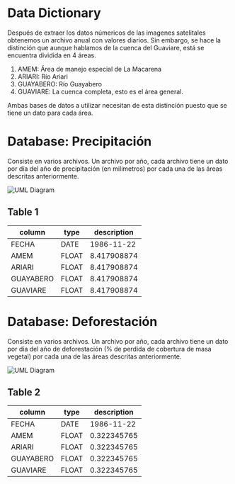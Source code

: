 # Data Dictionary

Después de extraer los datos númericos de las imagenes satelitales obtenemos un archivo anual con valores diarios. Sin embargo, se hace la distinción que aunque hablamos de la cuenca del Guaviare, está se encuentra dividida en 4 áreas.

1. AMEM: Área de manejo especial de La Macarena
2. ARIARI: Río Ariari
3. GUAYABERO: Río Guayabero
4. GUAVIARE: La cuenca completa, esto es el área general. 

Ambas bases de datos a utilizar necesitan de esta distinción puesto que se tiene un dato para cada área. 

# Database: Precipitación 

Consiste en varios archivos. Un archivo por año, cada archivo tiene un dato por día del año de precipitación (en milimetros) por cada una de las áreas descritas anteriormente. 

![UML Diagram](/file/uml/database1)

## Table 1

| column | type | description |
| --- | --- | --- |
| FECHA | DATE | 1986-11-22 |
| AMEM | FLOAT | 8.417908874 |
| ARIARI | FLOAT | 8.417908874 |
| GUAYABERO | FLOAT | 8.417908874 |
| GUAVIARE | FLOAT | 8.417908874 |


# Database: Deforestación

Consiste en varios archivos. Un archivo por año, cada archivo tiene un dato por día del año de deforestación (% de perdida de cobertura de masa vegetal) por cada una de las áreas descritas anteriormente. 

![UML Diagram](/file/uml/database1)

## Table 2

| column | type | description |
| --- | --- | --- |
| FECHA | DATE | 1986-11-22 |
| AMEM | FLOAT | 0.322345765|
| ARIARI | FLOAT | 0.322345765 |
| GUAYABERO | FLOAT | 0.322345765 |
| GUAVIARE | FLOAT | 0.322345765 |
